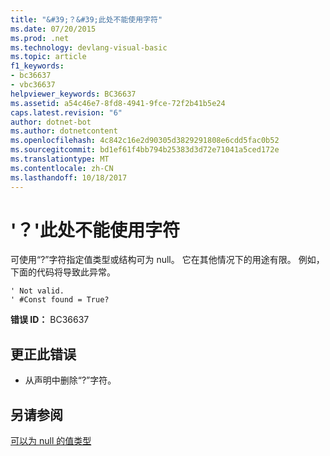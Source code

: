 ```yaml
---
title: "&#39;？&#39;此处不能使用字符"
ms.date: 07/20/2015
ms.prod: .net
ms.technology: devlang-visual-basic
ms.topic: article
f1_keywords:
- bc36637
- vbc36637
helpviewer_keywords: BC36637
ms.assetid: a54c46e7-8fd8-4941-9fce-72f2b41b5e24
caps.latest.revision: "6"
author: dotnet-bot
ms.author: dotnetcontent
ms.openlocfilehash: 4c842c16e2d90305d3829291808e6cdd5fac0b52
ms.sourcegitcommit: bd1ef61f4bb794b25383d3d72e71041a5ced172e
ms.translationtype: MT
ms.contentlocale: zh-CN
ms.lasthandoff: 10/18/2017
---
```

# <a name="the-3939-character-cannot-be-used-here"></a>&#39;？&#39;此处不能使用字符
可使用“?”字符指定值类型或结构可为 null。 它在其他情况下的用途有限。 例如，下面的代码将导致此异常。  
  
```  
' Not valid.  
' #Const found = True?  
```  
  
 **错误 ID：** BC36637  
  
## <a name="to-correct-this-error"></a>更正此错误  
  
-   从声明中删除“?”字符。  
  
## <a name="see-also"></a>另请参阅  
 [可以为 null 的值类型](../../visual-basic/programming-guide/language-features/data-types/nullable-value-types.md)
